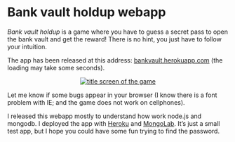 # Bank vault holdup webapp

*Bank vault holdup* is a game where you have to guess a secret pass to open the bank vault and get the reward! There is no hint, you just have to follow your intuition.

The app has been released at this address: <a href="https://bankvault.herokuapp.com" target="_blank">bankvault.herokuapp.com</a> (the loading may take some seconds).

<center><a href="https://bankvault.herokuapp.com" target="_blank"><img src="../images/2014-12-11-Bankvault/screen.png" alt="title screen of the game"/></a></center>

Let me know if some bugs appear in your browser (I know there is a font problem with IE; and the game does not work on cellphones).

I released this webapp mostly to understand how work node.js and mongodb. I deployed the app with <a href="https://www.heroku.com" target="_blank">Heroku</a> and <a href="https://mlab.com" target="_blank">MongoLab</a>. It’s just a small test app, but I hope you could have some fun trying to find the password.